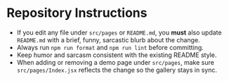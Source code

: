 # Repository Instructions

- If you edit any file under `src/pages` or `README.md`, you **must** also update `README.md` with a brief, funny, sarcastic blurb about the change.
- Always run `npm run format` and `npm run lint` before committing.
- Keep humor and sarcasm consistent with the existing README style.
- When adding or removing a demo page under `src/pages`, make sure `src/pages/Index.jsx` reflects the change so the gallery stays in sync.
